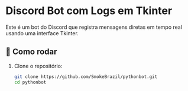 # Discord Bot com Logs em Tkinter

Este é um bot do Discord que registra mensagens diretas em tempo real usando uma interface Tkinter.

## 🚀 Como rodar

1. Clone o repositório:
   ```bash
   git clone https://github.com/SmokeBrazil/pythonbot.git
   cd pythonbot
